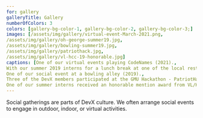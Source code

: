 ```yaml
---
for: gallery
galleryTitle: Gallery
numberOfColors: 3
colors: [gallery-bg-color-1, gallery-bg-color-2, gallery-bg-color-3;]
images: [/assets/img/gallery/virtual-event-March-2021.png,
/assets/img/gallery/oh-george-summer19.jpg, 
/assets/img/gallery/bowling-summer19.jpg, 
/assets/img/gallery/patriothack.jpg, 
/assets/img/gallery/vl-hcc-19-honorable.jpg]
captions: [One of our virtual events playing CodeNames (2021)., 
With our summer 2019 interns for a lunch break at one of the local restaurants around the campus., 
One of our social event at a bowling alley (2019)., 
Three of the DevX members participated at the GMU Hackathon - PatriotHack (2019)., 
One of our summer interns received an honorable mention award from VL/HCC 2019.]
---
```

Social gatherings are parts of DevX culture. We often arrange social events to engage in outdoor, indoor, or virtual activities.
